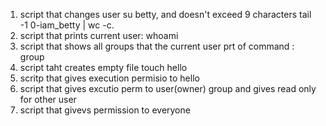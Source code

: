 1. script that changes user su betty, and doesn't exceed 9 characters tail -1 0-iam_betty | wc -c.
2. script that prints current user: whoami
3. script that shows all groups that the current user prt of command : group
4. script taht creates empty file touch hello
5. scritp that gives execution permisio to hello 
6. script that gives excutio perm to user(owner) group and gives read only for other user
7. script that givevs permission to everyone
